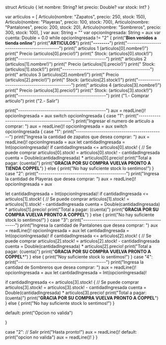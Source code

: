 struct Articulo {
let nombre: String?
let precio: Double?
var stock: Int?
}


var articulos = [
Articulo(nombre: "Zapatos", precio: 250, stock: 150),
Articulo(nombre: "Playeras", precio: 100, stock: 700),
Articulo(nombre: "Pantalones", precio: 200, stock: 20),
Articulo(nombre: "Sombreros", precio: 300, stock: 100),
]
var aux: String = ""
var opcionIngresada: String = aux
var cuenta: Double = 0.0
while opcionIngresada != "2" {
print("******Bien venidos a tienda online******")
print("******ARTICULOS******")
print("******--------******")
print("--------------------------------------------")
print(" articulos 1 \(articulos[0].nombre!)")
print(" Precio \(articulos[0].precio!)")
print(" Stock: \(articulos[0].stock!)")
print("--------------------------------------------")
print(" articulos 2 \(articulos[1].nombre!)")
print(" Precio \(articulos[1].precio!)")
print(" Stock: \(articulos[1].stock!)")
print("--------------------------------------------")
print(" articulos 3 \(articulos[2].nombre!)")
print(" Precio \(articulos[2].precio!)")
print(" Stock: \(articulos[2].stock!)")
print("--------------------------------------------")
print(" articulos 4 \(articulos[3].nombre!)")
print(" Precio \(articulos[3].precio!)")
print(" Stock: \(articulos[3].stock!)")
print("--------------------------------------------")
print ("1.- Comprar articulo")
print ("2.- Salir")


print("--------------------------------------------")
aux = readLine()!
opcionIngresada = aux
switch opcionIngresada {
case "1":
print("--------------------------------------------")
print("Ingresar el numero de articulo a comprar: ")
aux = readLine()!
opcionIngresada = aux
switch opcionIngresada {
case "1":
print("--------------------------------------------")
print("Ingresa la cantidad de zapatos que desea comprar: ")
aux = readLine()!
opcionIngresada = aux
let cantidadIngresada = Int(opcionIngresada)!
if cantidadIngresada <= articulos[0].stock! {
// Se puede comprar
articulos[0].stock! = articulos[0].stock! - cantidadIngresada
cuenta = Double(cantidadIngresada) * articulos[0].precio!
print("Total a pagar: \(cuenta)")
print("******GRACIA POR SU COMPRA VUELVA PRONTO A TIENDA COPPEL******")
} else {
print("No hay suficiente stock lo sentimos!")
}
case "2":
print("--------------------------------------------")
print("Ingresa la cantidad de Playeras que desea comprar: ")
aux = readLine()!
opcionIngresada = aux


let cantidadIngresada = Int(opcionIngresada)!
if cantidadIngresada <= articulos[1].stock! {
// Se puede comprar
articulos[1].stock! = articulos[1].stock! - cantidadIngresada
cuenta = Double(cantidadIngresada) * articulos[1].precio!
print("Total a pagar: \(cuenta)")
print("******GRACIA POR SU COMPRA VUELVA PRONTO A COPPEL******")
} else {
print("No hay suficiente stock lo sentimos!")
}
case "3":
print("--------------------------------------------")
print("Ingresa la cantidad de Pantalones que desea comprar: ")
aux = readLine()!
opcionIngresada = aux
let cantidadIngresada = Int(opcionIngresada)!
if cantidadIngresada <= articulos[2].stock! {
// Se puede comprar
articulos[2].stock! = articulos[2].stock! - cantidadIngresada
cuenta = Double(cantidadIngresada) * articulos[2].precio!
print("Total a pagar: \(cuenta)")
print("****GRACIA POR SU COMPRA VUELVA PRONTO A COPPEL*****")
} else {
print("Noy suficiente stock lo sentimos!")
}
case "4":
print("--------------------------------------------")
print("Ingresa la cantidad de Sombreros que desea comprar: ")
aux = readLine()!
opcionIngresada = aux
let cantidadIngresada = Int(opcionIngresada)!


if cantidadIngresada <= articulos[3].stock! {
// Se puede comprar
articulos[3].stock! = articulos[3].stock! - cantidadIngresada
cuenta = Double(cantidadIngresada) * articulos[3].precio!
print("Total a pagar: \(cuenta)")
print("******GRACIA POR SU COMPRA VUELVA PRONTO A COPPEL******")
} else {
print("No hay suficiente stock lo sentimos!")
}

default:
print("Opcion no valida")

}

case "2":
// Salir
print("Hasta pronto!")
aux = readLine()!
default:
print("opcion no valida")
aux = readLine()!
}
}
